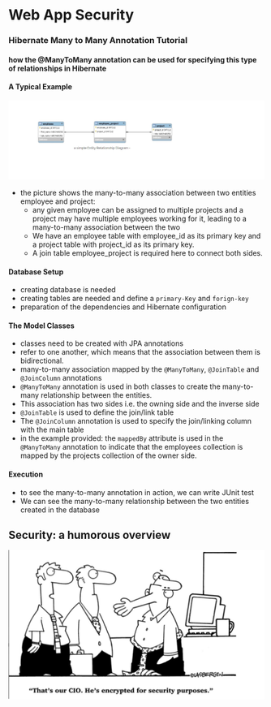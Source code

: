 # Web App Security
### Hibernate Many to Many Annotation Tutorial

#### how the @ManyToMany annotation can be used for specifying this type of relationships in Hibernate
#### A Typical Example

![Entity Relationship Diagram](./images/relation.jpg)

* the picture shows the many-to-many association between two entities employee and project:
    * any given employee can be assigned to multiple projects and a project may have multiple employees working for it, leading to a many-to-many association between the two
    * We have an employee table with employee_id as its primary key and a project table with project_id as its primary key.
    * A join table employee_project is required here to connect both sides.

#### Database Setup
* creating database is needed
* creating tables are needed and define a `primary-Key` and `forign-key`
* preparation of the dependencies and Hibernate configuration

#### The Model Classes
* classes need to be created with JPA annotations
* refer to one another, which means that the association between them is bidirectional.
* many-to-many association mapped by the `@ManyToMany`, `@JoinTable` and `@JoinColumn` annotations
* `@ManyToMany` annotation is used in both classes to create the many-to-many relationship between the entities.
* This association has two sides i.e. the owning side and the inverse side
* `@JoinTable` is used to define the join/link table
* The `@JoinColumn` annotation is used to specify the join/linking column with the main table
* in the example provided: the `mappedBy` attribute is used in the `@ManyToMany` annotation to indicate that the employees collection is mapped by the projects collection of the owner side.

#### Execution
* to see the many-to-many annotation in action, we can write JUnit test
* We can see the many-to-many relationship between the two entities created in the database

## Security: a humorous overview
![Searching a BST](./images/humoroussecure.jpg)